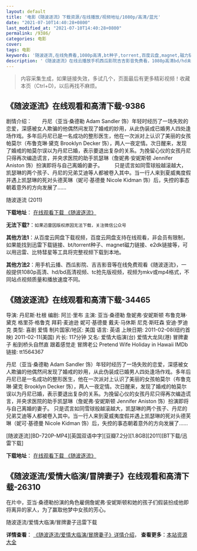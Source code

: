 ```yaml
---
layout: default
title: '电影《随波逐流》下载资源/在线播放/视频地址/1080p/高清/蓝光'
date: "2021-07-10T14:40:28+0800"
last_modified_at: "2021-07-10T14:40:28+0800"
permalink: /9386/
categories: 电影
cover:
tags: 电影
keywords: '随波逐流,在线免费看,1080p高清,bt种子,torrent,百度云盘,magnet,磁力链,迅雷下载资源'
description: '《随波逐流》在线云播放手机西瓜影院吉吉影音免费看，1080p高清bd/hd未删减完整版和tc抢先枪版，mkv/mp4格式，附带bt/torrent种子、magnet/磁力链、百度云盘、网盘资源迅雷下载链接'
---
```


>内容采集生成，如果链接失效，多试几个，页面最后有更多精彩视频！收藏本页（Ctrl+D)，以后再找不麻烦。


## 《随波逐流》在线观看和高清下载-9386

剧情介绍：　　丹尼（亚当·桑德勒 Adam Sandler 饰）年轻时经历了一场失败的恋爱，深感被女人欺骗的他偶然间发现了婚戒的妙用，从此伪装成已婚男人四处逢场作戏。多年后丹尼已是一名成功的整形医生，他在一次派对上认识了美丽的女孩帕莫尔（布鲁克琳·黛克 Brooklyn Decker 饰），两人一夜定情。次日醒来，发现了婚戒的帕莫尔误以为丹尼已婚，表示要退出复杂的关系。为挽留心仪的女孩丹尼只得再次编造谎言，并央求医院的助手凯瑟琳（詹妮弗·安妮斯顿 Jennifer Aniston 饰）扮演即将与自己离婚的妻子。 　　只是谎言如同雪球般越滚越大，凯瑟琳的两个孩子、丹尼的兄弟艾迪等人都被卷入其中。当一行人来到夏威夷度假并遇上凯瑟琳的死对头德芙琳（妮可·基德曼 Nicole Kidman 饰）后，失控的事态朝着意外的方向发展了……


随波逐流 (2011)

**下载地址**： [在线观看下载 《随波逐流》](https://www.btbtdy.me/btdy/dy9529.html) 


**无法下载?**：`如果迅雷因版权原因无法下载，关注微信公众号 `

**其他方法1**：从百度云网盘下载视频，百度云网盘支持在线观看，非会员有限制，如果能找到迅雷下载链接、bt/torrent种子、magnet磁力链接、e2dk链接等，可以用迅雷、比特彗星等工具将完整视频下载到本地。

**其他方法2**：用手机云播、西瓜影院、吉吉影音等在线免费观看《随波逐流》，一般提供1080p高清、hd/bd高清视频、tc抢先版视频，视频为mkv或mp4格式，不同站点视频质量和播放速度不同。


## 《随波逐流》在线观看和高清下载-34465

导演: 丹尼斯·杜根 编剧: 阿兰·里布 主演: 亚当·桑德勒 詹妮弗·安妮斯顿 布鲁克琳·黛克 格里芬·格鲁克 拜莉·麦迪逊 妮可·基德曼 戴夫·马休斯 尼克·斯旺森 安迪·罗迪克 类型: 喜剧 爱情 制片国家/地区: 美国 语言: 英语 上映日期: 2011-02-08(纽约首映) 2011-02-11(美国) 片长: 117分钟 又名: 爱情大临演(台) 爱情大龙凤(港) 冒牌妻子 船到桥头自然直 跟着感觉走 冒牌老公 Pretend Wife Holiday in Hawaii IMDb链接: tt1564367

丹尼（亚当·桑德勒 Adam Sandler 饰）年轻时经历了一场失败的恋爱，深感被女人欺骗的他偶然间发现了婚戒的妙用，从此伪装成已婚男人四处逢场作戏。多年后丹尼已是一名成功的整形医生，他在一次派对上认识了美丽的女孩帕莫尔（布鲁克琳·黛克 Brooklyn Decker 饰），两人一夜定情。次日醒来，发现了婚戒的帕莫尔误以为丹尼已婚，表示要退出复杂的关系。为挽留心仪的女孩丹尼只得再次编造谎言，并央求医院的助手凯瑟琳（詹妮弗·安妮斯顿 Jennifer Aniston 饰）扮演即将与自己离婚的妻子。 只是谎言如同雪球般越滚越大，凯瑟琳的两个孩子、丹尼的兄弟艾迪等人都被卷入其中。当一行人来到夏威夷度假并遇上凯瑟琳的死对头德芙琳（妮可·基德曼 Nicole Kidman 饰）后，失控的事态朝着意外的方向发展了……


[随波逐流][BD-720P-MP4][英国双语中字][豆瓣7.2分][1.8GB][2011][BT下载/迅雷下载]

**下载地址**： [在线观看下载 《随波逐流》](https://www.btdx8.com/torrent/just_go_with_it_2011.html) 


## 《随波逐流/爱情大临演/冒牌妻子》在线观看和高清下载-26310

在片中，亚当·桑德勒扮演的角色雇佣詹妮弗&middot;安妮斯顿和她的孩子们假装扮成他即将离异的家人，为了赢取他梦中女孩的芳心。


随波逐流/爱情大临演/冒牌妻子迅雷下载

**详情查看**： [《随波逐流/爱情大临演/冒牌妻子》详情介绍](/movie/26310/)， **查看更多**：[本站资源大全](/movie/t/all/)

